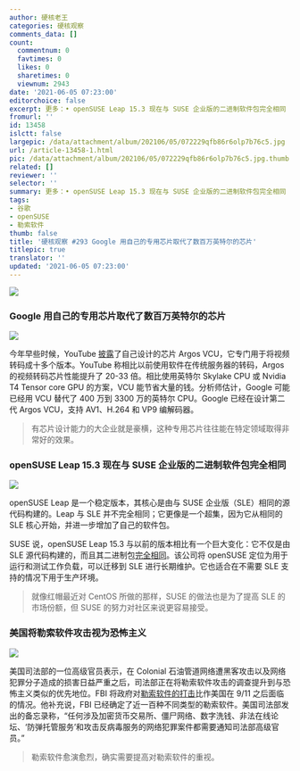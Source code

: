 ```yaml
---
author: 硬核老王
categories: 硬核观察
comments_data: []
count:
  commentnum: 0
  favtimes: 0
  likes: 0
  sharetimes: 0
  viewnum: 2943
date: '2021-06-05 07:23:00'
editorchoice: false
excerpt: 更多：• openSUSE Leap 15.3 现在与 SUSE 企业版的二进制软件包完全相同 • 美国将勒索软件攻击视为恐怖主义
fromurl: ''
id: 13458
islctt: false
largepic: /data/attachment/album/202106/05/072229qfb86r6olp7b76c5.jpg
url: /article-13458-1.html
pic: /data/attachment/album/202106/05/072229qfb86r6olp7b76c5.jpg.thumb.jpg
related: []
reviewer: ''
selector: ''
summary: 更多：• openSUSE Leap 15.3 现在与 SUSE 企业版的二进制软件包完全相同 • 美国将勒索软件攻击视为恐怖主义
tags:
- 谷歌
- openSUSE
- 勒索软件
thumb: false
title: '硬核观察 #293 Google 用自己的专用芯片取代了数百万英特尔的芯片'
titlepic: true
translator: ''
updated: '2021-06-05 07:23:00'
---
```


![](/data/attachment/album/202106/05/072229qfb86r6olp7b76c5.jpg)


### Google 用自己的专用芯片取代了数百万英特尔的芯片


![](/data/attachment/album/202106/05/072245fz366sdb6hcpbwph.jpg)


今年早些时候，YouTube [披露](https://blog.youtube/inside-youtube/new-era-video-infrastructure)了自己设计的芯片 Argos VCU，它专门用于将视频转码成十多个版本。YouTube 称相比以前使用软件在传统服务器的转码，Argos 的视频转码芯片性能提升了 20-33 倍。相比使用英特尔 Skylake CPU 或 Nvidia T4 Tensor core GPU 的方案，VCU 能节省大量的钱。分析师估计，Google 可能已经用 VCU 替代了 400 万到 3300 万的英特尔 CPU。Google 已经在设计第二代 Argos VCU，支持 AV1、H.264 和 VP9 编解码器。



> 
> 有芯片设计能力的大企业就是豪横，这种专用芯片往往能在特定领域取得非常好的效果。
> 
> 
> 


### openSUSE Leap 15.3 现在与 SUSE 企业版的二进制软件包完全相同


![](/data/attachment/album/202106/05/072325mo5bh0ywxxxu5ylm.jpg)


openSUSE Leap 是一个稳定版本，其核心是由与 SUSE 企业版（SLE）相同的源代码构建的。Leap 与 SLE 并不完全相同；它更像是一个超集，因为它从相同的 SLE 核心开始，并进一步增加了自己的软件包。


SUSE 说，openSUSE Leap 15.3 与以前的版本相比有一个巨大变化：它不仅是由 SLE 源代码构建的，而且其二进制包[完全相同](https://www.theregister.com/2021/06/04/opensuse_leaps_to_153_now/)。该公司将 openSUSE 定位为用于运行和测试工作负载，可以迁移到 SLE 进行长期维护。它也适合在不需要 SLE 支持的情况下用于生产环境。



> 
> 就像红帽最近对 CentOS 所做的那样，SUSE 的做法也是为了提高 SLE 的市场份额，但 SUSE 的努力对社区来说更容易接受。
> 
> 
> 


### 美国将勒索软件攻击视为恐怖主义


![](/data/attachment/album/202106/05/072334maxy3qk6xmta6qwm.jpg)


美国司法部的一位高级官员表示，在 Colonial 石油管道网络遭黑客攻击以及网络犯罪分子造成的损害日益严重之后，司法部正在将勒索软件攻击的调查提升到与恐怖主义类似的优先地位。FBI 将政府对[勒索软件的打击](https://www.zdnet.com/article/fbi-doj-to-treat-ransomware-attacks-with-similar-priority-as-terrorism/)比作美国在 9/11 之后面临的情况。他补充说，FBI 已经确定了近一百种不同类型的勒索软件。美国司法部发出的备忘录称，“任何涉及加密货币交易所、僵尸网络、数字洗钱、非法在线论坛、‘防弹托管服务’和攻击反病毒服务的网络犯罪案件都需要通知司法部高级官员。”



> 
> 勒索软件愈演愈烈，确实需要提高对勒索软件的重视。
> 
> 
>